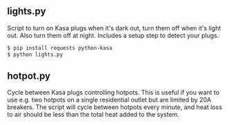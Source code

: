## lights.py

Script to turn on Kasa plugs when it's dark out, turn them off when it's light out. Also turn them off at night. Includes a setup step to detect your plugs.

```sh
$ pip install requests python-kasa
$ python lights.py
```

## hotpot.py

Cycle between Kasa plugs controlling hotpots. This is useful if you want to use e.g. two hotpots on a single residential outlet but are limited by 20A breakers. The script will cycle between hotpots every minute, and heat loss to air should be less than the total heat added to the system.